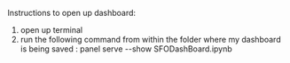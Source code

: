 Instructions to open up dashboard: 
1) open up terminal
2) run the following command from within the folder where my dashboard is being saved : panel serve --show SFODashBoard.ipynb
